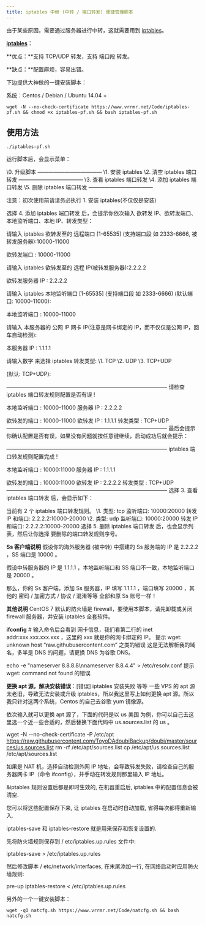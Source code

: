 ```yaml
---
title: iptables 中继 (中转 / 端口转发) 便捷管理脚本
---
```


由于某些原因，需要通过服务器进行中转，这就需要用到 [iptables](https://www.vjsun.com/tag/iptables/)。

**[iptables](https://www.vjsun.com/tag/iptables/)：**

**优点：**支持 TCP/UDP 转发，支持 端口段 转发。

**缺点：**配置麻烦，容易出错。

下边提供大神做的一键安装脚本：

系统：Centos / Debian / Ubuntu 14.04 +

```
wget -N --no-check-certificate https://www.vrrmr.net/Code/iptables-pf.sh && chmod +x iptables-pf.sh && bash iptables-pf.sh
```

## 使用方法

```
./iptables-pf.sh
```

运行脚本后，会显示菜单：

\0. 升级脚本
————————————
\1. 安装 iptables
\2. 清空 iptables 端口转发
————————————
\3. 查看 iptables 端口转发
\4. 添加 iptables 端口转发
\5. 删除 iptables 端口转发
————————————

注意：初次使用前请请务必执行 1. 安装 iptables(不仅仅是安装)

选择 4. 添加 iptables 端口转发 后，会提示你依次输入 欲转发 IP、欲转发端口、本地监听端口、本地 IP、转发类型：

请输入 iptables 欲转发至的 远程端口 [1-65535] (支持端口段 如 2333-6666, 被转发服务器):10000-11000

欲转发端口 : 10000-11000

请输入 iptables 欲转发至的 远程 IP(被转发服务器):2.2.2.2

欲转发服务器 IP : 2.2.2.2

请输入 iptables 本地监听端口 [1-65535] (支持端口段 如 2333-6666)
(默认端口: 10000-11000):

本地监听端口 : 10000-11000

请输入 本服务器的 公网 IP 网卡 IP(注意是网卡绑定的 IP，而不仅仅是公网 IP，回车自动检测):

本服务器 IP : 1.1.1.1

请输入数字 来选择 iptables 转发类型:
\1. TCP
\2. UDP
\3. TCP+UDP

(默认: TCP+UDP):

——————————————————————————————
请检查 iptables 端口转发规则配置是否有误 !

本地监听端口 : 10000-11000
服务器 IP : 2.2.2.2

欲转发的端口 : 10000-11000
欲转发 IP : 1.1.1.1
转发类型 : TCP+UDP
——————————————————————————————
最后会提示你确认配置是否有误，如果没有问题就按任意键继续，启动成功后就会提示：

——————————————————————————————
iptables 端口转发规则配置完成 !

本地监听端口 : 10000:11000
服务器 IP : 1.1.1.1

欲转发的端口 : 10000:11000
欲转发 IP : 2.2.2.2
转发类型 : TCP+UDP
——————————————————————————————
选择 3. 查看 iptables 端口转发 后，会显示如下：

当前有 2 个 iptables 端口转发规则。
\1. 类型: tcp 监听端口: 10000:20000 转发 IP 和端口: 2.2.2.2:10000-20000
\2. 类型: udp 监听端口: 10000:20000 转发 IP 和端口: 2.2.2.2:10000-20000
选择 5. 删除 iptables 端口转发 后，也会显示列表，然后让你选择 要删除的端口转发规则序号。

**Ss 客户端说明**
假设你的海外服务器 (被中转) 中搭建的 Ss 服务端的 IP 是 2.2.2.2 ，SS 端口是 10000 。

假设中转服务器的 IP 是 1.1.1.1 ，本地监听端口和 SS 端口不一致，本地监听端口是 20000 。

那么，你的 Ss 客户端，添加 Ss 服务器，IP 填写 1.1.1.1 ，端口填写 20000 ，其他的 密码 / 加密方式 / 协议 / 混淆等等 全部和原 Ss 账号一样！

**其他说明**
CentOS 7 默认的防火墙是 firewall，要使用本脚本，请先卸载或关闭 firewall 服务器，并安装 iptables 全套软件。

**ifconfig**
\# 输入命令后会看到 网卡信息，我们看第二行的 inet addr:xxx.xxx.xxx.xxx ，这里的 xxx 就是你的网卡绑定的 IP。
提示 wget: unknown host “raw.githubusercontent.com” 之类的错误
这是无法解析我的域名，多半是 DNS 的问题，请更换 DNS 为谷歌 DNS。

echo -e "nameserver 8.8.8.8\nnameserver 8.8.4.4" > /etc/resolv.conf
提示 wget: command not found 的错误

**更换 apt 源，解决安装错误**：[错误] iptables 安装失败 等等
一些 VPS 的 apt 源太老旧，导致无法安装或升级 iptables，所以我这里写上如何更换 apt 源。所以我只针对这两个系统，Centos 的自己去谷歌 yum 镜像源。

依次输入就可以更换 apt 源了，下面的代码是以 us 美国 为例，你可以自己去这里选一个近一些合适的，然后替换下面代码中 us.sources.list 的 us 。

wget -N --no-check-certificate -P /etc/apt https://raw.githubusercontent.com/ToyoDAdoubiBackup/doubi/master/sources/us.sources.list
rm -rf /etc/apt/sources.list
cp /etc/apt/us.sources.list /etc/apt/sources.list

如果是 NAT 机，选择自动检测外网 IP 地址，会导致转发失败，请检查自己的服务器网卡 IP（命令 ifconfig），并手动在转发规则那里输入 IP 地址。

&iptables 规则设置后都是即时生效的, 在机器重启后, iptables 中的配置信息会被清空.

您可以将这些配置保存下来, 让 iptables 在启动时自动加载, 省得每次都得重新输入.

iptables-save 和 iptables-restore 就是用来保存和恢复设置的.

先将防火墙规则保存到 / etc/iptables.up.rules 文件中:

iptables-save > /etc/iptables.up.rules

然后修改脚本 / etc/network/interfaces, 在末尾添加一行, 在网络启动时应用防火墙规则:

pre-up iptables-restore < /etc/iptables.up.rules

另外的一个一键安装脚本：

```
wget -qO natcfg.sh https://www.vrrmr.net/Code/natcfg.sh && bash natcfg.sh
```